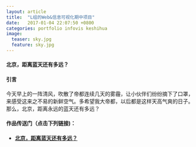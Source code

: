 ```yaml
---
layout: article
title:  "L组的Web&信息可视化期中项目"
date:   2017-01-04 22:07:50 +0800
categories: portfolio infovis keshihua
image:
  teaser: sky.jpg
  feature: sky.jpg
---
```


#### 北京，距离蓝天还有多远？


#### 引言
今天早上的一阵清风，吹散了帝都连续几天的雾霾，让小伙伴们纷纷摘下了口罩，来感受这来之不易的新鲜空气。多希望我大帝都，以后都是这样天高气爽的日子。那么，北京，距离永远的蓝天还有多远？



#### 作品传送门（点击下列链接)：
- #### <a href="https://ye-wen-min.github.io/portfolio/">北京，距离蓝天还有多远？</a>
